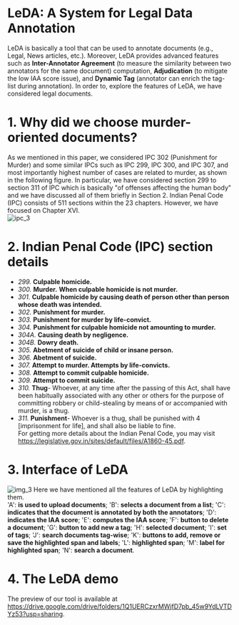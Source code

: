 # LeDA: A System for Legal Data Annotation
LeDA is basically a tool that can be used to annotate documents (e.g., Legal, News articles, etc.). Moreover, LeDA provides advanced features such as **Inter-Annotator Agreement** (to measure the similarity between two annotators for the same document) computation, **Adjudication** (to mitigate the low IAA score issue), and **Dynamic Tag** (annotator can enrich the tag-list during annotation). In order to, explore the features of LeDA, we have considered legal documents.
# 1. Why did we choose murder-oriented documents?
As we mentioned in this paper, we considered IPC 302 (Punishment for Murder) and some similar IPCs such as IPC 299, IPC 300, and IPC 307, and most importantly highest number of cases are related to murder, as shown in the following figure. In particular, we have considered section 299 to section 311 of IPC which is basically "of offenses affecting the human body" and we have discussed all of them briefly in Section 2. Indian Penal Code (IPC) consists of 511 sections within the 23 chapters. However, we have focused on Chapter XVI. <br/>
![ipc_3](https://github.com/subinayadhikary/LeDA/assets/50978159/e1f6674a-938a-4060-b0e6-a98054251c67)
# 2. Indian Penal Code (IPC) section details
- *299.* **Culpable homicide.** <br />
- *300.* **Murder.** **When culpable homicide is not murder.** <br />
- *301.* **Culpable homicide by causing death of person other than person whose death was intended.** <br />
- *302.* **Punishment for murder.** <br />
- *303.* **Punishment for murder by life-convict.** <br />
- *304.* **Punishment for culpable homicide not amounting to murder.** <br />
- *304A.* **Causing death by negligence.** <br />
- *304B.* **Dowry death.** <br />
- *305.* **Abetment of suicide of child or insane person.** <br />
- *306.* **Abetment of suicide.** <br />
- *307.* **Attempt to murder. Attempts by life-convicts.** <br />
- *308.* **Attempt to commit culpable homicide.** <br />
- *309.* **Attempt to commit suicide.** <br />
- *310.* **Thug**- Whoever, at any time after the passing of this Act, shall have been habitually associated
with any other or others for the purpose of committing robbery or child-stealing by means of or
accompanied with murder, is a thug. <br />
- *311.* **Punishment**- Whoever is a thug, shall be punished with 4 [imprisonment for life], and shall also
be liable to fine. <br />
For getting more details about the Indian Penal Code, you may visit https://legislative.gov.in/sites/default/files/A1860-45.pdf.  <br />
# 3. Interface of LeDA
![img_3](https://github.com/subinayadhikary/LeDA/assets/50978159/bc06a779-6665-4221-bbfb-e803583039e2)
Here we have mentioned all the features of LeDA by highlighting them. <br />
'A': **is used to upload documents**; 'B': **selects a document from a list**; 'C': **indicates that the document is annotated by both the annotators**; 'D': **indicates the IAA score**; 'E': **computes the IAA score**; 'F': **button to delete a document**; 'G': **button to add new a tag**; 'H': **selected document**; 'I': **set of tags**; 'J': **search documents tag-wise**; 'K': **buttons to add, remove or save the highlighted span and labels**; 'L': **highlighted span**; 'M': **label for highlighted span**; 'N': **search a document**.

# 4. The LeDA demo
The preview of our tool is available at https://drive.google.com/drive/folders/1Q1UERCzxrMWjfD7pb_45w9YdLVTDYz53?usp=sharing.



